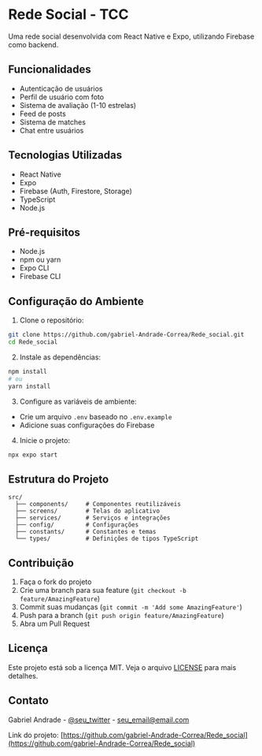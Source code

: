 # Rede Social - TCC

Uma rede social desenvolvida com React Native e Expo, utilizando Firebase como backend.

## Funcionalidades

- Autenticação de usuários
- Perfil de usuário com foto
- Sistema de avaliação (1-10 estrelas)
- Feed de posts
- Sistema de matches
- Chat entre usuários

## Tecnologias Utilizadas

- React Native
- Expo
- Firebase (Auth, Firestore, Storage)
- TypeScript
- Node.js

## Pré-requisitos

- Node.js
- npm ou yarn
- Expo CLI
- Firebase CLI

## Configuração do Ambiente

1. Clone o repositório:
```bash
git clone https://github.com/gabriel-Andrade-Correa/Rede_social.git
cd Rede_social
```

2. Instale as dependências:
```bash
npm install
# ou
yarn install
```

3. Configure as variáveis de ambiente:
- Crie um arquivo `.env` baseado no `.env.example`
- Adicione suas configurações do Firebase

4. Inicie o projeto:
```bash
npx expo start
```

## Estrutura do Projeto

```
src/
  ├── components/     # Componentes reutilizáveis
  ├── screens/        # Telas do aplicativo
  ├── services/       # Serviços e integrações
  ├── config/         # Configurações
  ├── constants/      # Constantes e temas
  └── types/          # Definições de tipos TypeScript
```

## Contribuição

1. Faça o fork do projeto
2. Crie uma branch para sua feature (`git checkout -b feature/AmazingFeature`)
3. Commit suas mudanças (`git commit -m 'Add some AmazingFeature'`)
4. Push para a branch (`git push origin feature/AmazingFeature`)
5. Abra um Pull Request

## Licença

Este projeto está sob a licença MIT. Veja o arquivo [LICENSE](LICENSE) para mais detalhes.

## Contato

Gabriel Andrade - [@seu_twitter](https://twitter.com/seu_twitter) - seu_email@email.com

Link do projeto: [https://github.com/gabriel-Andrade-Correa/Rede_social](https://github.com/gabriel-Andrade-Correa/Rede_social)
